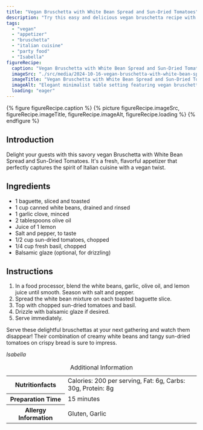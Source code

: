 ```yaml
---
title: "Vegan Bruschetta with White Bean Spread and Sun-Dried Tomatoes"
description: "Try this easy and delicious vegan bruschetta recipe with a white bean spread and sun-dried tomatoes, perfect for any gathering or party."
tags:
  - "vegan"
  - "appetizer"
  - "bruschetta"
  - "italian cuisine"
  - "party food"
  - "Isabella"
figureRecipe: 
  caption: "Vegan Bruschetta with White Bean Spread and Sun-Dried Tomatoes"
  imageSrc: "./src/media/2024-10-16-vegan-bruschetta-with-white-bean-spread-and-sun-dried-tomatoes-9089.png"
  imageTitle: "Vegan Bruschetta with White Bean Spread and Sun-Dried Tomatoes"
  imageAlt: "Elegant minimalist table setting featuring vegan bruschetta with white bean spread, sun-dried tomatoes, fresh basil, and a drizzle of balsamic glaze on a neutral background."
  loading: "eager"
---
```


{% figure figureRecipe.caption %}
{% picture figureRecipe.imageSrc, figureRecipe.imageTitle, figureRecipe.imageAlt, figureRecipe.loading %}
{% endfigure %}

## Introduction

Delight your guests with this savory vegan Bruschetta with White Bean Spread and Sun-Dried Tomatoes. It's a fresh, flavorful appetizer that perfectly captures the spirit of Italian cuisine with a vegan twist.

## Ingredients

- 1 baguette, sliced and toasted
- 1 cup canned white beans, drained and rinsed
- 1 garlic clove, minced
- 2 tablespoons olive oil
- Juice of 1 lemon
- Salt and pepper, to taste
- 1/2 cup sun-dried tomatoes, chopped
- 1/4 cup fresh basil, chopped
- Balsamic glaze (optional, for drizzling)

## Instructions

1. In a food processor, blend the white beans, garlic, olive oil, and lemon juice until smooth. Season with salt and pepper.
2. Spread the white bean mixture on each toasted baguette slice.
3. Top with chopped sun-dried tomatoes and basil.
4. Drizzle with balsamic glaze if desired.
5. Serve immediately.

Serve these delightful bruschettas at your next gathering and watch them disappear! Their combination of creamy white beans and tangy sun-dried tomatoes on crispy bread is sure to impress.

*Isabella*

<table><caption class='sr-only'>Additional Information</caption><tr><th>Nutritionfacts</th><td>Calories: 200 per serving, Fat: 6g, Carbs: 30g, Protein: 8g&nbsp;</td></tr><tr><th>Preparation Time</th><td>15 minutes&nbsp;</td></tr><tr><th>Allergy Information</th><td>Gluten, Garlic&nbsp;</td></tr></table>


